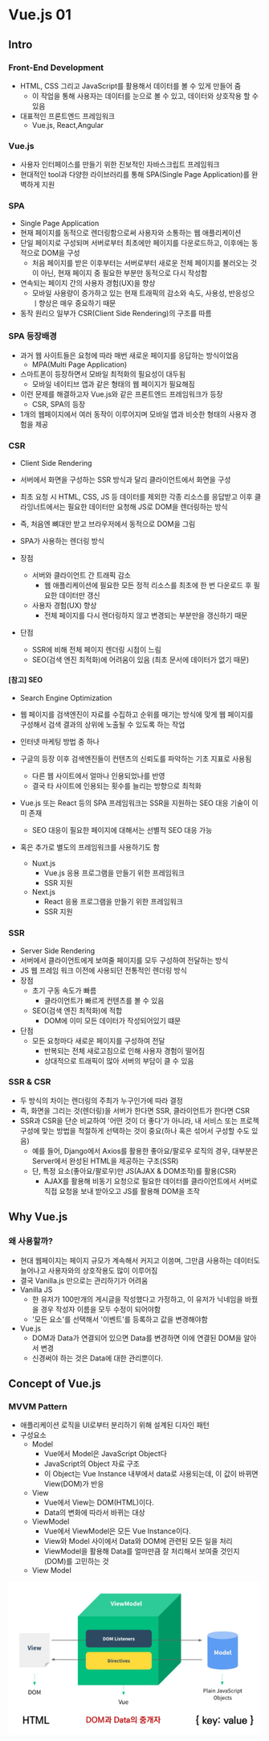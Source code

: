# Vue.js 01

## Intro

### Front-End Development

- HTML, CSS 그리고 JavaScript를 활용해서 데이터를 볼 수 있게 만들어 줌
  - 이 작업을 통해 사용자는 데이터를 눈으로 볼 수 있고, 데이터와 상호작용 할 수 있음
- 대표적인 프론트엔드 프레임워크
  - Vue.js, React,Angular



### Vue.js

- 사용자 인터페이스를 만들기 위한 진보적인 자바스크립트 프레임워크
- 현대적인 tool과 다양한 라이브러리를 통해 SPA(Single Page Application)를 완벽하게 지원



### SPA

- Single Page Application
- 현재 페이지를 동적으로 렌더링함으로써 사용자와 소통하는 웹 애플리케이션
- 단일 페이지로 구성되며 서버로부터 최초에만 페이지를 다운로드하고, 이후에는 동적으로 DOM을 구성
  - 처음 페이지를 받은 이후부터는 서버로부터 새로운 전체 페이지를 불러오는 것이 아닌, 현재 페이지 중 필요한 부분만 동적으로 다시 작성함
- 연속되는 페이지 간의 사용자 경험(UX)을 향상
  - 모바일 사용량이 증가하고 있는 현재 트래픽의 감소와 속도, 사용성, 반응성으 ㅣ향상은 매우 중요하기 때문
- 동작 원리으 일부가 CSR(Client Side Rendering)의 구조를 따름



### SPA 등장배경

- 과거 웹 사이트들은 요청에 따라 매번 새로운 페이지를 응답하는 방식이었음
  - MPA(Multi Page Application)
- 스마트폰이 등장하면서 모바일 최적화의 필요성이 대두됨
  - 모바일 네이티브 앱과 같은 형태의 웹 페이지가 필요해짐
- 이런 문제를 해결하고자 Vue.js와 같은 프론트엔드 프레임워크가 등장
  - CSR, SPA의 등장
- 1개의 웹페이지에서 여러 동작이 이루어지며 모바일 앱과 비슷한 형태의 사용자 경험을 제공



### CSR

- Client Side Rendering
- 서버에서 화면을 구성하는 SSR 방식과 달리 클라이언트에서 화면을 구성
- 최초 요청 시 HTML, CSS, JS 등 데이터를 제외한 각종 리소스를 응답받고 이후 클라잉너트에서는 필요한 데이터만 요청해 JS로 DOM을 렌더링하는 방식
- 즉, 처음엔 뼈대만 받고 브라우저에서 동적으로 DOM을 그림
- SPA가 사용하는 렌더링 방식

- 장점
  - 서버와 클라이언트 간 트래픽 감소
    - 웹 애플리케이션에 필요한 모든 정적 리소스를 최초에 한 번 다운로드 후 필요한 데이터만 갱신
  - 사용자 경험(UX) 향상
    - 전체 페이지를 다시 렌더링하지 않고 변경되는 부분만을 갱신하기 때문
- 단점
  - SSR에 비해 전체 페이지 렌더링 시점이 느림
  - SEO(검색 엔진 최적화)에 어려움이 있음 (최초 문서에 데이터가 없기 때문)

#### [참고] SEO

- Search Engine Optimization

- 웹 페이지를 검색엔진이 자료를 수집하고 순위를 매기는 방식에 맞게 웹 페이지를 구성해서 검색 결과의 상위에 노출될 수 있도록 하는 작업
- 인터넷 마케팅 방법 중 하나
- 구글의 등장 이후 검색엔진들이 컨텐츠의 신뢰도를 파악하는 기초 지표로 사용됨
  - 다른 웹 사이트에서 얼마나 인용되었나를 반영
  - 결국 타 사이트에 인용되는 횟수를 늘리는 방향으로 최적화
- Vue.js 또는 React 등의 SPA 프레임워크는 SSR을 지원하는 SEO 대응 기술이 이미 존재
  - SEO 대응이 필요한 페이지에 대해서는 선별적 SEO 대응 가능
- 혹은 추가로 별도의 프레임워크를 사용하기도 함
  - Nuxt.js
    - Vue.js 응용 프로그램을 만들기 위한 프레임워크
    - SSR 지원
  - Next.js
    - React 응용 프로그램을 만들기 위한 프레임워크
    - SSR 지원



### SSR

- Server Side Rendering
- 서버에서 클라이언트에게 보여줄 페이지를 모두 구성하여 전달하는 방식
- JS 웹 프레임 워크 이전에 사용되던 전통적인 렌더링 방식
- 장점
  - 초기 구동 속도가 빠름
    - 클라이언트가 빠르게 컨텐츠를 볼 수 있음
  - SEO(검색 엔진 최적화)에 적합
    - DOM에 이미 모든 데이터가 작성되어있기 떄문
- 단점
  - 모든 요청마다 새로운 페이지를 구성하여 전달
    - 반복되는 전체 새로고침으로 인해 사용자 경험이 떨어짐
    - 상대적으로 트래픽이 많아 서버의 부담이 클 수 있음



### SSR & CSR

- 두 방식의 차이는 렌더링의 주최가 누구인가에 따라 결정
- 즉, 화면을 그리는 것(렌더링)을 서버가 한다면 SSR, 클라이언트가 한다면 CSR
- SSR과 CSR을 단순 비교하여 '어떤 것이 더 좋다'가 아니라, 내 서비스 또는 프로젝 구성에 맞는 방법을 적절하게 선택하는 것이 중요(하나 혹은 섞어서 구성할 수도 있음)
  - 예를 들어, Django에서 Axios를 활용한 좋아요/팔로우 로직의 경우, 대부분은 Server에서 완성된 HTML을 제공하는 구조(SSR)
  - 단, 특정 요소(좋아요/팔로우)만 JS(AJAX & DOM조작)를 활용(CSR)
    - AJAX를 활용해 비동기 요청으로 필요한 데이터를 클라이언트에서 서버로 직접 요청을 보내 받아오고 JS를 활용해 DOM을 조작





## Why Vue.js

### 왜 사용할까?

- 현대 웹페이지는 페이지 규모가 계속해서 커지고 이씅며, 그만큼 사용하는 데이터도 늘어나고 사용자와의 상호작용도 많이 이루어짐
- 결국 Vanilla.js 만으로는 관리하기가 어려움
- Vanilla JS
  - 한 유저가 100만개의 게시글을 작성했다고 가정하고, 이 유저가 닉네임을 바꿨을 경우 작성자 이름을 모두 수정이 되어야함
  - '모든 요소'를 선택해서 '이벤트'를 등록하고 값을 변경해야함
- Vue.js
  - DOM과 Data가 연결되어 있으면 Data를 변경하면 이에 연결된 DOM을 알아서 변경
  - 신경써야 하는 것은 Data에 대한 관리뿐이다.



## Concept of Vue.js

### MVVM Pattern

- 애플리케이션 로직을 UI로부터 분리하기 위해 설계된 디자인 패턴
- 구성요소
  - Model
    - Vue에서 Model은 JavaScript Object다
    - JavaScript의 Object 자료 구조
    - 이 Object는 Vue Instance 내부에서 data로 사용되는데, 이 값이 바뀌면 View(DOM)가 반응
  - View
    - Vue에서 View는 DOM(HTML)이다.
    - Data의 변화에 따라서 바뀌는 대상
  - ViewModel
    - Vue에서 ViewModel은 모든 Vue Instance이다.
    - View와 Model 사이에서 Data와 DOM에 관련된 모든 일을 처리
    - ViewModel을 활용해 Data를 얼마만큼 잘 처리해서 보여줄 것인지(DOM)를 고민하는 것
  - View Model

![image-20211113220443955](vue_01.assets/image-20211113220443955.png)